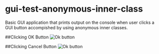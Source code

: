 # gui-test-anonymous-inner-class
Basic GUI application that prints output on the console when user clicks a GUI button accompished by using anonymous inner classes. 

##Clicking OK Button 
![Ok button](https://github.com/Tripl3R/gui-test-anonymous-inner-class/blob/master/okbutton.PNG?raw=true)

##Clicking Cancel Button
![Ok button](https://github.com/Tripl3R/gui-test-anonymous-inner-class/blob/master/cancelbutton.PNG?raw=true)
